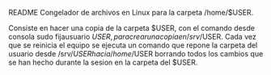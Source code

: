 README
Congelador de archivos en Linux para la carpeta /home/$USER. 

Consiste en hacer una copia de la carpeta $USER, con el comando desde consola sudo fijausuario $USER, para crear una copia en /srv/$USER.
Cada vez que se reinicia el equipo se ejecuta un comando que repone la carpeta del usuario desde /srv/$USER hacia /home/$USER borrando todos los cambios que se han hecho durante la sesion en la carpeta del $USER.


